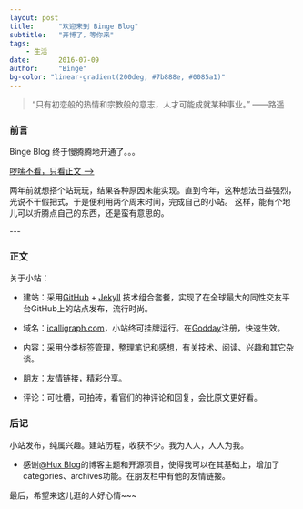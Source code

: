 ```yaml
---
layout: post
title:      "欢迎来到 Binge Blog"
subtitle:   "开博了，等你来"
tags:       
    - 生活
date:       2016-07-09
author:     "Binge"
bg-color: "linear-gradient(200deg, #7b888e, #0085a1)"
---
```



>  “只有初恋般的热情和宗教般的意志，人才可能成就某种事业。”
>                                                   ——路遥


### 前言

Binge Blog 终于慢腾腾地开通了。。。

[啰嗦不看，只看正文 ——>](#build)

两年前就想搭个站玩玩，结果各种原因未能实现。直到今年，这种想法日益强烈，光说不干假把式，于是便利用两个周末时间，完成自己的小站。
这样，能有个地儿可以折腾点自己的东西，还是蛮有意思的。

<p id="build"></p>
---

### 正文

关于小站：

* 建站：采用[GitHub](https://github.com/) + [Jekyll](http://jekyllrb.com/) 技术组合套餐，实现了在全球最大的同性交友平台GitHub上的站点发布，流行时尚。

* 域名：[icalligraph.com](http://icalligraph.com/)，小站终可挂牌运行。在[Godday](https://godaddy.com)注册，快速生效。

* 内容：采用分类标签管理，整理笔记和感想，有关技术、阅读、兴趣和其它杂谈。

* 朋友：友情链接，精彩分享。

* 评论：可吐槽，可拍砖，看官们的神评论和回复，会比原文更好看。

### 后记

小站发布，纯属兴趣。建站历程，收获不少。我为人人，人人为我。

* 感谢[@Hux Blog](http://huangxuan.me/)的博客主题和开源项目，使得我可以在其基础上，增加了categories、archives功能。在朋友栏中有他的友情链接。

最后，希望来这儿逛的人好心情~~~
